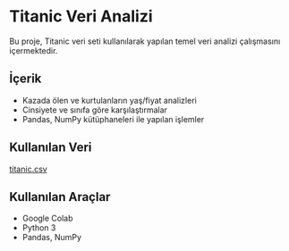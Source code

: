 # Titanic Veri Analizi
Bu proje, Titanic veri seti kullanılarak yapılan temel veri analizi çalışmasını içermektedir.

## İçerik

- Kazada ölen ve kurtulanların yaş/fiyat analizleri
- Cinsiyete ve sınıfa göre karşılaştırmalar
- Pandas, NumPy kütüphaneleri ile yapılan işlemler

## Kullanılan Veri
[titanic.csv](https://www.kaggle.com/c/titanic/data)

## Kullanılan Araçlar
- Google Colab
- Python 3
- Pandas, NumPy
